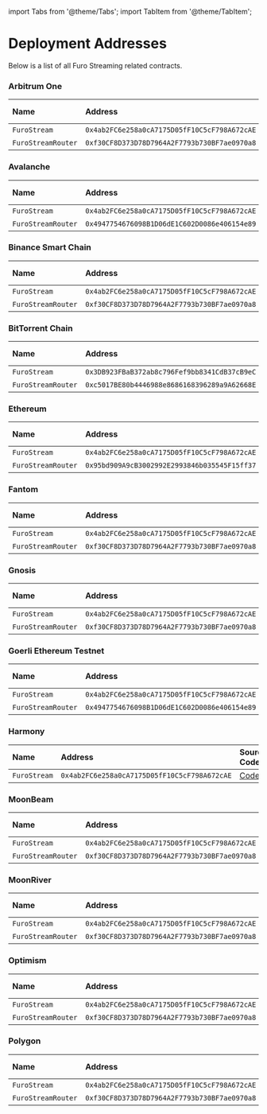 import Tabs from '@theme/Tabs'; import TabItem from '@theme/TabItem';

# Deployment Addresses

Below is a list of all Furo Streaming related contracts.

<Tabs>

<TabItem value='arbitrum' label='Arbitrum One' default>

### Arbitrum One

| Name | Address | Source Code | Explorer |
| :-- | :-- | :-- | :-- |
| `FuroStream` | `0x4ab2FC6e258a0cA7175D05fF10C5cF798A672cAE` | [Code](https://github.com/sushiswap/sushiswap/blob/master/protocols/furo/contracts/base/FuroStream.sol) | [Link](https://arbiscan.io/address/0x4ab2FC6e258a0cA7175D05fF10C5cF798A672cAE) |
| `FuroStreamRouter` | `0xf30CF8D373D78D7964A2F7793b730BF7ae0970a8` | [Code](https://github.com/sushiswap/sushiswap/blob/master/protocols/furo/contracts/FuroStreamRouter.sol) | [Link](https://arbiscan.io/address/0xf30CF8D373D78D7964A2F7793b730BF7ae0970a8) |

</TabItem>

<TabItem value='avalanche' label='Avalanche' default>

### Avalanche

| Name | Address | Source Code | Explorer |
| :-- | :-- | :-- | :-- |
| `FuroStream` | `0x4ab2FC6e258a0cA7175D05fF10C5cF798A672cAE` | [Code](https://github.com/sushiswap/sushiswap/blob/master/protocols/furo/contracts/base/FuroStream.sol) | [Link](https://snowtrace.io/address/0x4ab2FC6e258a0cA7175D05fF10C5cF798A672cAE) |
| `FuroStreamRouter` | `0x4947754676098B1D06dE1C602D0086e406154e89` | [Code](https://github.com/sushiswap/sushiswap/blob/master/protocols/furo/contracts/FuroStreamRouter.sol) | [Link](https://snowtrace.io/address/0x4947754676098B1D06dE1C602D0086e406154e89) |

</TabItem>

<TabItem value='bsc' label='Bsc' default>

### Binance Smart Chain

| Name | Address | Source Code | Explorer |
| :-- | :-- | :-- | :-- |
| `FuroStream` | `0x4ab2FC6e258a0cA7175D05fF10C5cF798A672cAE` | [Code](https://github.com/sushiswap/sushiswap/blob/master/protocols/furo/contracts/base/FuroStream.sol) | [Link](https://bscscan.com/address/0x4ab2FC6e258a0cA7175D05fF10C5cF798A672cAE) |
| `FuroStreamRouter` | `0xf30CF8D373D78D7964A2F7793b730BF7ae0970a8` | [Code](https://github.com/sushiswap/sushiswap/blob/master/protocols/furo/contracts/FuroStreamRouter.sol) | [Link](https://bscscan.com/address/0xf30CF8D373D78D7964A2F7793b730BF7ae0970a8) |

</TabItem>

<TabItem value='bttc' label='BitTorrent' default>

### BitTorrent Chain

| Name | Address | Source Code | Explorer |
| :-- | :-- | :-- | :-- |
| `FuroStream` | `0x3DB923FBaB372ab8c796Fef9bb8341CdB37cB9eC` | [Code](https://github.com/sushiswap/sushiswap/blob/master/protocols/furo/contracts/base/FuroStream.sol) | [Link](https://bttcscan.com/address/0x3DB923FBaB372ab8c796Fef9bb8341CdB37cB9eC) |
| `FuroStreamRouter` | `0xc5017BE80b4446988e8686168396289a9A62668E` | [Code](https://github.com/sushiswap/sushiswap/blob/master/protocols/furo/contracts/FuroStreamRouter.sol) | [Link](https://bttcscan.com/address/0xc5017BE80b4446988e8686168396289a9A62668E) |

</TabItem>

<TabItem value='ethereum' label='Ethereum' default>

### Ethereum

| Name | Address | Source Code | Explorer |
| :-- | :-- | :-- | :-- |
| `FuroStream` | `0x4ab2FC6e258a0cA7175D05fF10C5cF798A672cAE` | [Code](https://github.com/sushiswap/sushiswap/blob/master/protocols/furo/contracts/base/FuroStream.sol) | [Link](https://etherscan.io/address/0x4ab2FC6e258a0cA7175D05fF10C5cF798A672cAE) |
| `FuroStreamRouter` | `0x95bd909A9cB3002992E2993846b035545F15ff37` | [Code](https://github.com/sushiswap/sushiswap/blob/master/protocols/furo/contracts/FuroStreamRouter.sol) | [Link](https://etherscan.io/address/0x95bd909A9cB3002992E2993846b035545F15ff37) |

</TabItem>

<TabItem value='fantom' label='Fantom' default>

### Fantom

| Name | Address | Source Code | Explorer |
| :-- | :-- | :-- | :-- |
| `FuroStream` | `0x4ab2FC6e258a0cA7175D05fF10C5cF798A672cAE` | [Code](https://github.com/sushiswap/sushiswap/blob/master/protocols/furo/contracts/base/FuroStream.sol) | [Link](https://ftmscan.com/address/0x4ab2FC6e258a0cA7175D05fF10C5cF798A672cAE) |
| `FuroStreamRouter` | `0xf30CF8D373D78D7964A2F7793b730BF7ae0970a8` | [Code](https://github.com/sushiswap/sushiswap/blob/master/protocols/furo/contracts/FuroStreamRouter.sol) | [Link](https://ftmscan.com/address/0xf30CF8D373D78D7964A2F7793b730BF7ae0970a8) |

</TabItem>

<TabItem value='gnosis' label='Gnosis' default>

### Gnosis

| Name | Address | Source Code | Explorer |
| :-- | :-- | :-- | :-- |
| `FuroStream` | `0x4ab2FC6e258a0cA7175D05fF10C5cF798A672cAE` | [Code](https://github.com/sushiswap/sushiswap/blob/master/protocols/furo/contracts/base/FuroStream.sol) | [Link](https://gnosisscan.io/address/0x4ab2FC6e258a0cA7175D05fF10C5cF798A672cAE) |
| `FuroStreamRouter` | `0xf30CF8D373D78D7964A2F7793b730BF7ae0970a8` | [Code](https://github.com/sushiswap/sushiswap/blob/master/protocols/furo/contracts/FuroStreamRouter.sol) | [Link](https://gnosisscan.io/address/0xf30CF8D373D78D7964A2F7793b730BF7ae0970a8) |

</TabItem>

<TabItem value='goerli' label='Goerli' default>

### Goerli Ethereum Testnet

| Name | Address | Source Code | Explorer |
| :-- | :-- | :-- | :-- |
| `FuroStream` | `0x4ab2FC6e258a0cA7175D05fF10C5cF798A672cAE` | [Code](https://github.com/sushiswap/sushiswap/blob/master/protocols/furo/contracts/base/FuroStream.sol) | [Link](https://goerli.etherscan.io/address/0x4ab2FC6e258a0cA7175D05fF10C5cF798A672cAE) |
| `FuroStreamRouter` | `0x4947754676098B1D06dE1C602D0086e406154e89` | [Code](https://github.com/sushiswap/sushiswap/blob/master/protocols/furo/contracts/FuroStreamRouter.sol) | [Link](https://goerli.etherscan.io/address/0x4947754676098B1D06dE1C602D0086e406154e89) |

</TabItem>

<TabItem value='harmony' label='Harmony' default>

### Harmony

| Name | Address | Source Code | Explorer |
| :-- | :-- | :-- | :-- |
| `FuroStream` | `0x4ab2FC6e258a0cA7175D05fF10C5cF798A672cAE` | [Code](https://github.com/sushiswap/sushiswap/blob/master/protocols/furo/contracts/base/FuroStream.sol) | [Link](https://explorer.harmony.one/address/0x4ab2fc6e258a0ca7175d05ff10c5cf798a672cae) |

</TabItem>

<TabItem value='moonbeam' label='MoonBeam' default>

### MoonBeam

| Name | Address | Source Code | Explorer |
| :-- | :-- | :-- | :-- |
| `FuroStream` | `0x4ab2FC6e258a0cA7175D05fF10C5cF798A672cAE` | [Code](https://github.com/sushiswap/sushiswap/blob/master/protocols/furo/contracts/base/FuroStream.sol) | [Link](https://moonscan.io/address/0x4ab2FC6e258a0cA7175D05fF10C5cF798A672cAE) |
| `FuroStreamRouter` | `0xf30CF8D373D78D7964A2F7793b730BF7ae0970a8` | [Code](https://github.com/sushiswap/sushiswap/blob/master/protocols/furo/contracts/FuroStreamRouter.sol) | [Link](https://moonscan.io/address/0xf30CF8D373D78D7964A2F7793b730BF7ae0970a8) |

</TabItem>

<TabItem value='moonriver' label='MoonRiver' default>

### MoonRiver

| Name | Address | Source Code | Explorer |
| :-- | :-- | :-- | :-- |
| `FuroStream` | `0x4ab2FC6e258a0cA7175D05fF10C5cF798A672cAE` | [Code](https://github.com/sushiswap/sushiswap/blob/master/protocols/furo/contracts/base/FuroStream.sol) | [Link](https://moonriver.moonscan.io/address/0x4ab2FC6e258a0cA7175D05fF10C5cF798A672cAE) |
| `FuroStreamRouter` | `0xf30CF8D373D78D7964A2F7793b730BF7ae0970a8` | [Code](https://github.com/sushiswap/sushiswap/blob/master/protocols/furo/contracts/FuroStreamRouter.sol) | [Link](https://moonriver.moonscan.io/address/0xf30CF8D373D78D7964A2F7793b730BF7ae0970a8) |

</TabItem>

<TabItem value='optimism' label='Optimism' default>

### Optimism

| Name | Address | Source Code | Explorer |
| :-- | :-- | :-- | :-- |
| `FuroStream` | `0x4ab2FC6e258a0cA7175D05fF10C5cF798A672cAE` | [Code](https://github.com/sushiswap/sushiswap/blob/master/protocols/furo/contracts/base/FuroStream.sol) | [Link](https://optimistic.etherscan.io/address/0x4ab2FC6e258a0cA7175D05fF10C5cF798A672cAE) |
| `FuroStreamRouter` | `0xf30CF8D373D78D7964A2F7793b730BF7ae0970a8` | [Code](https://github.com/sushiswap/sushiswap/blob/master/protocols/furo/contracts/FuroStreamRouter.sol) | [Link](https://optimistic.etherscan.io/address/0xf30CF8D373D78D7964A2F7793b730BF7ae0970a8) |

</TabItem>

<TabItem value='polygon' label='Polygon' default>

### Polygon

| Name | Address | Source Code | Explorer |
| :-- | :-- | :-- | :-- |
| `FuroStream` | `0x4ab2FC6e258a0cA7175D05fF10C5cF798A672cAE` | [Code](https://github.com/sushiswap/sushiswap/blob/master/protocols/furo/contracts/base/FuroStream.sol) | [Link](https://polygonscan.com/address/0x4ab2FC6e258a0cA7175D05fF10C5cF798A672cAE) |
| `FuroStreamRouter` | `0xf30CF8D373D78D7964A2F7793b730BF7ae0970a8` | [Code](https://github.com/sushiswap/sushiswap/blob/master/protocols/furo/contracts/FuroStreamRouter.sol) | [Link](https://polygonscan.com/address/0xf30CF8D373D78D7964A2F7793b730BF7ae0970a8) |

</TabItem>

</Tabs>
